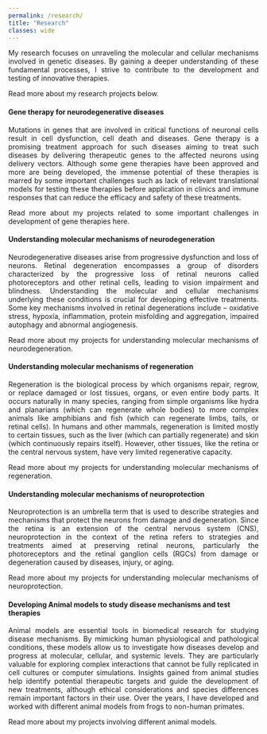 ```yaml
---
permalink: /research/
title: "Research"
classes: wide
---
```


<p align="justify">My research focuses on unraveling the molecular and cellular mechanisms involved in genetic diseases. By gaining a deeper understanding of these fundamental processes, I strive to contribute to the development and testing of innovative therapies.</p>
Read more about my research projects below.

#### **Gene therapy for neurodegenerative diseases**
<p align="justify">Mutations in genes that are involved in critical functions of neuronal cells result in cell dysfunction, cell death and diseases. Gene therapy is a promising treatment approach for such diseases aiming to treat such diseases by delivering therapeutic genes to the affected neurons using delivery vectors. Although some gene therapies have been approved and more are being developed, the immense potential of these therapies is marred by some important challenges such as lack of relevant translational models for testing these therapies before application in clinics and immune responses that can reduce the efficacy and safety of these treatments.</p>
<p align="justify">Read more about my projects related to some important challenges in development of gene therapies here.</p>

#### **Understanding molecular mechanisms of neurodegeneration**
<p align="justify">Neurodegenerative diseases arise from progressive dysfunction and loss of neurons. Retinal degeneration encompasses a group of disorders characterized by the progressive loss of retinal neurons called photoreceptors and other retinal cells, leading to vision impairment and blindness. Understanding the molecular and cellular mechanisms underlying these conditions is crucial for developing effective treatments. Some key mechanisms involved in retinal degenerations include – oxidative stress, hypoxia, inflammation, protein misfolding and aggregation, impaired autophagy and abnormal angiogenesis.</p> 
<p align="justify">Read more about my projects for understanding molecular mechanisms of neurodegeneration.</p>

#### **Understanding molecular mechanisms of regeneration**
<p align="justify">Regeneration is the biological process by which organisms repair, regrow, or replace damaged or lost tissues, organs, or even entire body parts. It occurs naturally in many species, ranging from simple organisms like hydra and planarians (which can regenerate whole bodies) to more complex animals like amphibians and fish (which can regenerate limbs, tails, or retinal cells). In humans and other mammals, regeneration is limited mostly to certain tissues, such as the liver (which can partially regenerate) and skin (which continuously repairs itself). However, other tissues, like the retina or the central nervous system, have very limited regenerative capacity.</p> 
<p align="justify">Read more about my projects for understanding molecular mechanisms of regeneration.</p> 

#### **Understanding molecular mechanisms of neuroprotection**
<p align="justify">Neuroprotection is an umbrella term that is used to describe strategies and mechanisms that protect the neurons from damage and degeneration. Since the retina is an extension of the central nervous system (CNS), neuroprotection in the context of the retina refers to strategies and treatments aimed at preserving retinal neurons, particularly the photoreceptors and the retinal ganglion cells (RGCs) from damage or degeneration caused by diseases, injury, or aging.</p>  
<p align="justify">Read more about my projects for understanding molecular mechanisms of neuroprotection.</p> 

#### **Developing Animal models to study disease mechanisms and test therapies**
<p align="justify">Animal models are essential tools in biomedical research for studying disease mechanisms. By mimicking human physiological and pathological conditions, these models allow us to investigate how diseases develop and progress at molecular, cellular, and systemic levels. They are particularly valuable for exploring complex interactions that cannot be fully replicated in cell cultures or computer simulations. Insights gained from animal studies help identify potential therapeutic targets and guide the development of new treatments, although ethical considerations and species differences remain important factors in their use. Over the years, I have developed and worked with different animal models from frogs to non-human primates.</p>  
<p align="justify">Read more about my projects involving different animal models.</p> 



